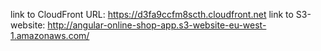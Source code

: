 link to CloudFront URL: https://d3fa9ccfm8scth.cloudfront.net
link to S3-website: http://angular-online-shop-app.s3-website-eu-west-1.amazonaws.com/
